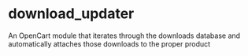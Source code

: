download_updater
================

An OpenCart module that iterates through the downloads database and automatically attaches those downloads to the proper product
